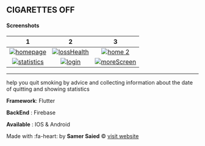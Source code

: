 ## CIGARETTES OFF 

#### Screenshots

|  1 | 2  |  3 |
| :------------: | :------------: | :------------: |
|  [![homepage](https://play-lh.googleusercontent.com/hD1Wzq6E-FukhrWwyxKMZecLd7seh99wfQTF5z90vCKbg5efe2ugncRaC1ASxt7LOg=w1052-h592-rw "homepage")](https://play-lh.googleusercontent.com/hD1Wzq6E-FukhrWwyxKMZecLd7seh99wfQTF5z90vCKbg5efe2ugncRaC1ASxt7LOg=w1052-h592-rw "homepage") | [![lossHealth](https://play-lh.googleusercontent.com/gNmd3lsxJ4n96BPTkfL2eQkFpU_K__ge6ZgdTicFyNz_sDmcBR1VawGpxi7tcqCNUIA=w1052-h592-rw "lossHealth")](https://play-lh.googleusercontent.com/gNmd3lsxJ4n96BPTkfL2eQkFpU_K__ge6ZgdTicFyNz_sDmcBR1VawGpxi7tcqCNUIA=w1052-h592-rw "lossHealth")  |  [![home 2](https://play-lh.googleusercontent.com/4zrP492fs53tB_ewt301qpeoRjU587_MlbcctqxmL8QNbSlgJ4HFJo8EsLhovqcsddUR=w1052-h592-rw "home 2")](https://play-lh.googleusercontent.com/4zrP492fs53tB_ewt301qpeoRjU587_MlbcctqxmL8QNbSlgJ4HFJo8EsLhovqcsddUR=w1052-h592-rw "home 2") |
| [![statistics](https://play-lh.googleusercontent.com/PyB_XopdWhD2jktYbctQcXpB2ewcP6pNBA_P123XnxZ85gFpb31yQt-fDR0i2aGe-SM=w1052-h592-rw "statistics")](https://play-lh.googleusercontent.com/PyB_XopdWhD2jktYbctQcXpB2ewcP6pNBA_P123XnxZ85gFpb31yQt-fDR0i2aGe-SM=w1052-h592-rw "statistics")  | [![login](https://play-lh.googleusercontent.com/jqmdiI5n7lHmqtuC-xGBL9y4ZH6nj7yQ2jdysF8A2z6w0IcqPTjRFDk9CPSfv_byCHs=w1052-h592-rw "login")](https://play-lh.googleusercontent.com/jqmdiI5n7lHmqtuC-xGBL9y4ZH6nj7yQ2jdysF8A2z6w0IcqPTjRFDk9CPSfv_byCHs=w1052-h592-rw "login")  | [![moreScreen](https://play-lh.googleusercontent.com/31joO_64GBjXiRWruX3tLVAU7s-I_K6QAHx83Uaq9Bxv-Ugy_aMQ_uogL05AZKdAhjg2=w1052-h592-rw "moreScreen")](https://play-lh.googleusercontent.com/31joO_64GBjXiRWruX3tLVAU7s-I_K6QAHx83Uaq9Bxv-Ugy_aMQ_uogL05AZKdAhjg2=w1052-h592-rw "moreScreen")  |

------------

help you quit smoking by advice and collecting information about the date of quitting and showing statistics

**Framework**: Flutter

**BackEnd** : Firebase

**Available** : IOS & Android

Made with :fa-heart: by **Samer Saied** &copy;
[visit website](http://samersaied.me "samersaied website")
